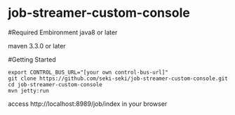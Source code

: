 # job-streamer-custom-console

#Required Embironment
java8 or later

maven 3.3.0 or later

#Getting Started

```
export CONTROL_BUS_URL="[your own control-bus-url]"
git clone https://github.com/seki-seki/job-streamer-custom-console.git
cd job-streamer-custom-console
mvn jetty:run
```

access http://localhost:8989/job/index in your browser
